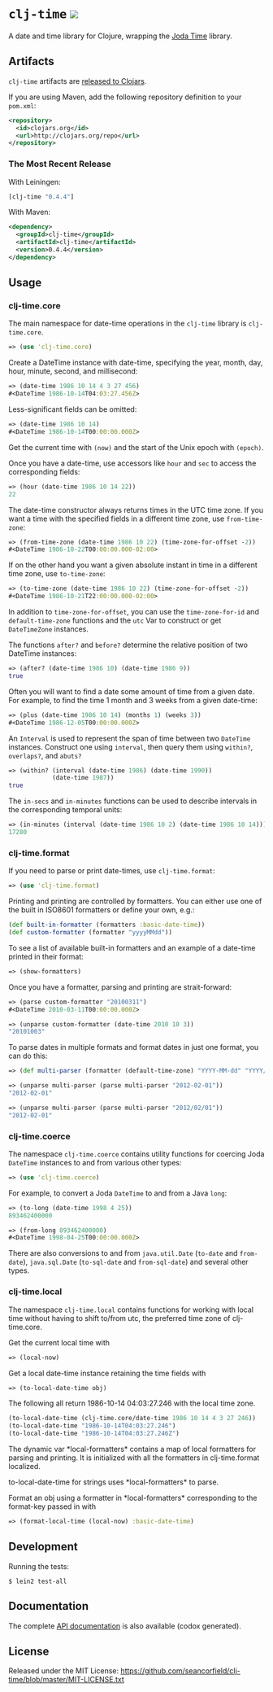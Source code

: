 # `clj-time` <a href="http://travis-ci.org/#!/seancorfield/clj-time/builds"><img src="https://secure.travis-ci.org/seancorfield/clj-time.png" /></a>

A date and time library for Clojure, wrapping the [Joda Time](http://joda-time.sourceforge.net/) library.

## Artifacts

`clj-time` artifacts are [released to Clojars](https://clojars.org/clj-time/clj-time).

If you are using Maven, add the following repository definition to your `pom.xml`:

``` xml
<repository>
  <id>clojars.org</id>
  <url>http://clojars.org/repo</url>
</repository>
```

### The Most Recent Release

With Leiningen:

``` clj
[clj-time "0.4.4"]
```

With Maven:

``` xml
<dependency>
  <groupId>clj-time</groupId>
  <artifactId>clj-time</artifactId>
  <version>0.4.4</version>
</dependency>
```

## Usage

### clj-time.core

The main namespace for date-time operations in the `clj-time` library is `clj-time.core`.

``` clj
=> (use 'clj-time.core)
``` 

Create a DateTime instance with date-time, specifying the year, month, day, hour, minute, second, and millisecond:

``` clj
=> (date-time 1986 10 14 4 3 27 456)
#<DateTime 1986-10-14T04:03:27.456Z>
```

Less-significant fields can be omitted:

``` clj
=> (date-time 1986 10 14)
#<DateTime 1986-10-14T00:00:00.000Z>
```

Get the current time with `(now)` and the start of the Unix epoch with `(epoch)`.

Once you have a date-time, use accessors like `hour` and `sec` to access the corresponding fields:

``` clj
=> (hour (date-time 1986 10 14 22))
22
```

The date-time constructor always returns times in the UTC time zone. If you want a time with the specified fields in a different time zone, use `from-time-zone`:

``` clj
=> (from-time-zone (date-time 1986 10 22) (time-zone-for-offset -2))
#<DateTime 1986-10-22T00:00:00.000-02:00>
```

If on the other hand you want a given absolute instant in time in a different time zone, use `to-time-zone`:

``` clj
=> (to-time-zone (date-time 1986 10 22) (time-zone-for-offset -2))
#<DateTime 1986-10-21T22:00:00.000-02:00>
```

In addition to `time-zone-for-offset`, you can use the `time-zone-for-id` and `default-time-zone` functions and the `utc` Var to construct or get `DateTimeZone` instances.

The functions `after?` and `before?` determine the relative position of two
DateTime instances:

``` clj
=> (after? (date-time 1986 10) (date-time 1986 9))
true
```

Often you will want to find a date some amount of time from a given date. For
example, to find the time 1 month and 3 weeks from a given date-time:

``` clj
=> (plus (date-time 1986 10 14) (months 1) (weeks 3))
#<DateTime 1986-12-05T00:00:00.000Z>
```

An `Interval` is used to represent the span of time between two `DateTime`
instances. Construct one using `interval`, then query them using `within?`,
`overlaps?`, and `abuts?`

``` clj
=> (within? (interval (date-time 1986) (date-time 1990))
            (date-time 1987))
true
```

The `in-secs` and `in-minutes` functions can be used to describe intervals in the corresponding temporal units:

``` clj
=> (in-minutes (interval (date-time 1986 10 2) (date-time 1986 10 14)))
17280
```

### clj-time.format

If you need to parse or print date-times, use `clj-time.format`:

``` clj
=> (use 'clj-time.format)
```

Printing and printing are controlled by formatters. You can either use one of the built in ISO8601 formatters or define your own, e.g.:

``` clj
(def built-in-formatter (formatters :basic-date-time))
(def custom-formatter (formatter "yyyyMMdd"))
```

To see a list of available built-in formatters and an example of a date-time printed in their format:

``` clj
=> (show-formatters)
```

Once you have a formatter, parsing and printing are strait-forward:

``` clj
=> (parse custom-formatter "20100311")
#<DateTime 2010-03-11T00:00:00.000Z>

=> (unparse custom-formatter (date-time 2010 10 3))
"20101003"
```

To parse dates in multiple formats and format dates in just one format, you can do this:

``` clj
=> (def multi-parser (formatter (default-time-zone) "YYYY-MM-dd" "YYYY/MM/dd"))

=> (unparse multi-parser (parse multi-parser "2012-02-01"))
"2012-02-01"

=> (unparse multi-parser (parse multi-parser "2012/02/01"))
"2012-02-01"
```

### clj-time.coerce

The namespace `clj-time.coerce` contains utility functions for coercing Joda `DateTime` instances to and from various other types:

``` clj
=> (use 'clj-time.coerce)
```

For example, to convert a Joda `DateTime` to and from a Java `long`:

``` clj
=> (to-long (date-time 1998 4 25))
893462400000

=> (from-long 893462400000)
#<DateTime 1998-04-25T00:00:00.000Z>
```

There are also conversions to and from `java.util.Date` (`to-date` and `from-date`), `java.sql.Date` (`to-sql-date` and `from-sql-date`) and several other types.

### clj-time.local

The namespace `clj-time.local` contains functions for working with local time without having to shift to/from utc,
the preferred time zone of clj-time.core.

Get the current local time with

``` clj
=> (local-now)
```

Get a local date-time instance retaining the time fields with

``` clj
=> (to-local-date-time obj)
```

The following all return 1986-10-14 04:03:27.246 with the local time zone.

``` clj
(to-local-date-time (clj-time.core/date-time 1986 10 14 4 3 27 246))
(to-local-date-time "1986-10-14T04:03:27.246")
(to-local-date-time "1986-10-14T04:03:27.246Z")
```

The dynamic var \*local-formatters\* contains a map of local formatters for parsing and printing. It is initialized
with all the formatters in clj-time.format localized.

to-local-date-time for strings uses \*local-formatters\* to parse.

Format an obj using a formatter in \*local-formatters\* corresponding to the format-key passed in with

``` clj
=> (format-local-time (local-now) :basic-date-time)
```

## Development

Running the tests:

    $ lein2 test-all

## Documentation

The complete [API documentation](http://seancorfield.github.com/clj-time/doc/index.html) is also available (codox generated).

## License

Released under the MIT License: <https://github.com/seancorfield/clj-time/blob/master/MIT-LICENSE.txt>

